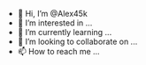 - 👋 Hi, I’m @Alex45k
- 👀 I’m interested in ...
- 🌱 I’m currently learning ...
- 💞️ I’m looking to collaborate on ...
- 📫 How to reach me ...

<!---
Alex45k/Alex45k is a ✨ special ✨ repository because its `README.md` (this file) appears on your GitHub profile.
You can click the Preview link to take a look at your changes.
--->
